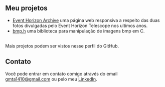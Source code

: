 <!--
# Olá!

Eu sou o Gabriel Accetta, estudante do segundo período de Sistemas de Informação na <a href="https://www.unilasalle.edu.br/rj">UniLaSalle-RJ</a>.
-->

## Meu projetos

* [Event Horizon Archive](https://gabscrobson.github.io/eventHorizonArchive) uma página web responsiva a respeito das duas fotos divulgadas pelo Event Horizon Telescope nos ultimos anos.
* [bmp.h](https://github.com/gabscrobson/bmp.h) uma biblioteca para manipulação de imagens bmp em C.

<br>Mais projetos podem ser vistos nesse perfil do GitHub.

## Contato

Você pode entrar em contato comigo através do email <gmta1410@gmail.com> ou pelo meu [LinkedIn](https://www.linkedin.com/in/gabriel-accetta-288959192/).
